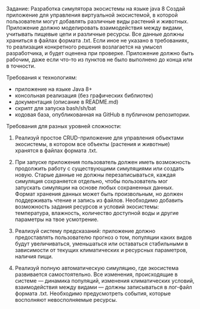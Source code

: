 Задание: Разработка симулятора экосистемы на языке java 8
Создай приложение для управления виртуальной экосистемой, в которой пользователи могут добавлять различные виды растений и животных. 
Приложение должно моделировать взаимодействия между видами, учитывать пищевые цепи и различные ресурсы. 
Все данные должны храниться в файлах формата .txt.
Если иное не указано в требованиях, то реализация конкретного решения возлагается на умысел разработчика, и будет оценена при проверке.
Приложение должно быть рабочим, даже если что-то из пунктов не было выполнено до конца или в точности.

Требования к технологиям:
- приложение на языке Java 8+
- консольная реализация (без графических библиотек)
- документация (описание в README.md)
- скрипт для запуска bash/sh/bat
- кодовая база, опубликованная на GitHub в публичном репозитории.

Требования для разных уровней сложности:
1. Реализуй простое CRUD-приложение для управления объектами экосистемы, в котором все объекты (растения и животные) хранятся в файлах формата .txt. 
2. При запуске приложения пользователь должен иметь возможность продолжить работу с существующими симуляциями или создать новую.
   Старые данные не должны перезаписываться, каждая симуляция сохраняется отдельно, чтобы пользователь мог запускать симуляции на основе любых сохраненных данных. 
   Формат хранения данных может быть произвольным, но должен поддерживать чтение и запись из файлов.
   Необходимо добавить возможность задания ресурсов и условий экосистемы: температура, влажность, количество доступной воды и другие параметры на твое усмотрение.

2. Реализуй систему предсказаний: приложение должно предоставлять пользователю прогноз о том, популяции каких видов будут увеличиваться, уменьшаться или оставаться стабильными в зависимости от текущих климатических и ресурсных параметров, наличия пищи.

3. Реализуй полную автоматическую симуляцию, где экосистема развивается самостоятельно. Все изменения, происходящие в системе — динамика популяций, изменения климатических условий, взаимодействия между видами — должны записываться в лог-файл формата .txt. Необходимо предусмотреть события, которые восполняют невосполняемые ресурсы.